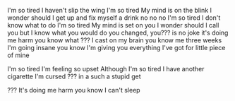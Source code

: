 I'm so tired 
I haven't slip the wing
I'm so tired
My mind is on the blink
I wonder should I get up
and fix myself a drink
no no no
I'm so tired
I don't know what to do
I'm so tired
My mind is set on you
I wonder should I call you but I know what you would do
you changed, you??? is no joke
it's doing me harm you know what ???
I cast on my brain you know me three weeks
I'm going insane you know I'm giving you everything I've got for little piece of mine

I'm so tired
I'm feeling so upset
Although I'm so tired
I have another cigarette
I'm cursed ??? in a such a stupid get

???
It's doing me harm you know I can't sleep
